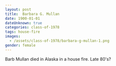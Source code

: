 ```yaml
---
layout: post
title:  Barbara G. Mullan
date: 1900-01-01
dateUnknown: true
categories: class-of-1978
tags: house-fire
images:
  - /assets/class-of-1978/barbara-g-mullan-1.png
gender: female
---
```

Barb Mullan died in Alaska in a house fire. Late 80's?
